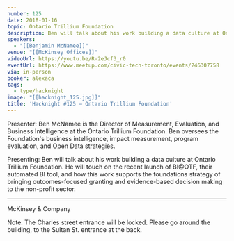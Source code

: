 ```yaml
---
number: 125
date: 2018-01-16
topic: Ontario Trillium Foundation
description: Ben will talk about his work building a data culture at Ontario Trillium Foundation. He will touch on the recent launch of BI@OTF, their automated BI tool, and how this work supports the foundations strategy of bringing outcomes-focused granting and evidence-based decision making to the non-profit sector.
speakers:
  - "[[Benjamin McNamee]]"
venue: "[[McKinsey Offices]]"
videoUrl: https://youtu.be/R-2eJcf3_r0
eventUrl: https://www.meetup.com/civic-tech-toronto/events/246307758
via: in-person
booker: alexaca
tags:
  - type/hacknight
image: "[[hacknight_125.jpg]]"
title: 'Hacknight #125 – Ontario Trillium Foundation'
---
```


Presenter: Ben McNamee is the Director of Measurement, Evaluation, and Business Intelligence at the Ontario Trillium Foundation. Ben oversees the Foundation's business intelligence, impact measurement, program evaluation, and Open Data strategies.

Presenting: Ben will talk about his work building a data culture at Ontario Trillium Foundation. He will touch on the recent launch of BI@OTF, their automated BI tool, and how this work supports the foundations strategy of bringing outcomes-focused granting and evidence-based decision making to the non-profit sector.

***
McKinsey & Company

Note: The Charles street entrance will be locked. Please go around the building, to the Sultan St. entrance at the back.
